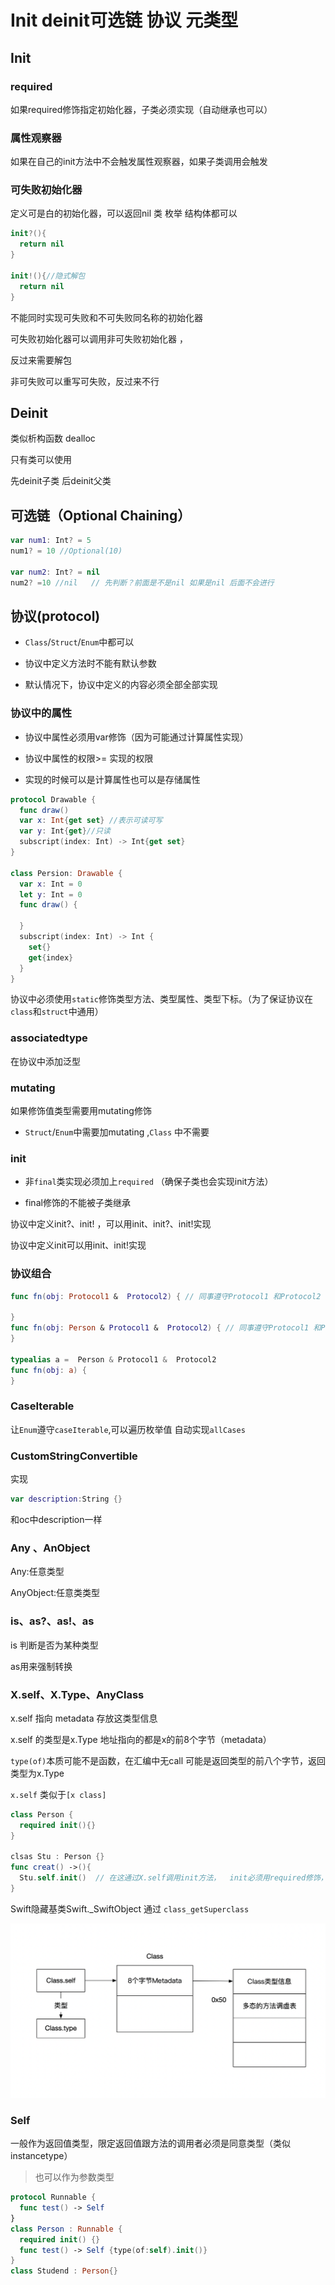# Init deinit可选链 协议 元类型

## Init

### required

如果required修饰指定初始化器，子类必须实现（自动继承也可以）

### 属性观察器

如果在自己的init方法中不会触发属性观察器，如果子类调用会触发



### 可失败初始化器

定义可是白的初始化器，可以返回nil  类 枚举 结构体都可以

```swift
init?(){
  return nil
}

init!(){//隐式解包
  return nil
}
```

不能同时实现可失败和不可失败同名称的初始化器



可失败初始化器可以调用非可失败初始化器 ，

反过来需要解包



非可失败可以重写可失败，反过来不行



## Deinit

类似析构函数 dealloc

只有类可以使用

先deinit子类 后deinit父类



## 可选链（Optional Chaining）

```swift
var num1: Int? = 5
num1? = 10 //Optional(10)

var num2: Int? = nil
num2? =10 //nil   // 先判断？前面是不是nil 如果是nil 后面不会进行
```





## 协议(protocol)

* `Class`/`Struct`/`Enum`中都可以
* 协议中定义方法时不能有默认参数 

* 默认情况下，协议中定义的内容必须全部全部实现

### 协议中的属性

* 协议中属性必须用var修饰（因为可能通过计算属性实现）

* 协议中属性的权限>= 实现的权限

* 实现的时候可以是计算属性也可以是存储属性

```swift
protocol Drawable {
  func draw()
  var x: Int{get set} //表示可读可写 
  var y: Int{get}//只读
  subscript(index: Int) -> Int{get set}
}

class Persion: Drawable {
  var x: Int = 0
  let y: Int = 0
  func draw() {

  }
  subscript(index: Int) -> Int {
    set{}
    get{index}
  }
}
```



协议中必须使用`static`修饰类型方法、类型属性、类型下标。（为了保证协议在`class`和`struct`中通用）

### associatedtype

在协议中添加泛型

### mutating 

如果修饰值类型需要用mutating修饰

* `Struct`/`Enum`中需要加mutating  ,`Class` 中不需要



### init

* 非`final`类实现必须加上`required`   （确保子类也会实现init方法）

* final修饰的不能被子类继承

协议中定义init?、init! ，可以用init、init?、init!实现

协议中定义init可以用init、init!实现

### 协议组合

```swift
func fn(obj: Protocol1 &  Protocol2) { // 同事遵守Protocol1 和Protocol2
  
}
func fn(obj: Person & Protocol1 &  Protocol2) { // 同事遵守Protocol1 和Protocol2的Person类型或者Person的子类 
}

typealias a =  Person & Protocol1 &  Protocol2
func fn(obj: a) { 
}
```

### CaseIterable

让`Enum`遵守`caseIterable`,可以遍历枚举值  自动实现`allCases`

### CustomStringConvertible



实现  

```swift
var description:String {}
```

和oc中description一样



### Any 、AnObject

Any:任意类型

AnyObject:任意类类型

### is、as?、as!、as

is 判断是否为某种类型

as用来强制转换

### X.self、X.Type、AnyClass

x.self 指向 metadata 存放这类型信息

x.self 的类型是x.Type  地址指向的都是x的前8个字节（metadata）

`type(of)`本质可能不是函数，在汇编中无call   可能是返回类型的前八个字节，返回类型为x.Type

`x.self`  类似于`[x class]`

```swift
class Person {
  required init(){}
}

clsas Stu : Person {}
func creat() ->(){
  Stu.self.init()  // 在这通过X.self调用init方法，  init必须用required修饰，原因是Stu.self可能是Person的子类，如果调用init方法，必须要实现init方法，因为添加required能确保子类实现init方法，所以必须要用required
}
```

Swift隐藏基类Swift._SwiftObject   通过 `class_getSuperclass`



![image-20191111113029831](X.self和X.type.png)

### Self

一般作为返回值类型，限定返回值跟方法的调用者必须是同意类型（类似instancetype） 

> 也可以作为参数类型

```swift
protocol Runnable {
  func test() -> Self
}
class Person : Runnable {
  required init() {}
  func test() -> Self {type(of:self).init()}
}
class Studend : Person{}
```

